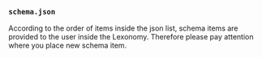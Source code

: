 ### ```schema.json```
According to the order of items inside the json list, schema items are provided to the user inside the Lexonomy. Therefore please pay attention where you place new schema item.